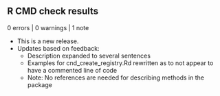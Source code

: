 ## R CMD check results

0 errors | 0 warnings | 1 note

* This is a new release.
* Updates based on feedback:
  * Description expanded to several sentences
  * Examples for cnd_create_registry.Rd rewritten as to not appear to have a commented line of code
  * Note: No references are needed for describing methods in the package
